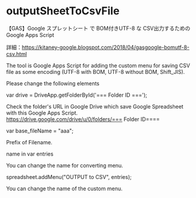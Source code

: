 # outputSheetToCsvFile
【GAS】Google スプレットシート で BOM付きUTF-8 な CSV出力するための Google Apps Script

詳細：https://kitaney-google.blogspot.com/2018/04/gasgoogle-bomutf-8-csv.html

The tool is Google Apps Script for adding the custom menu for saving CSV file as some encoding (UTF-8 with BOM, UTF-8 without BOM, Shift_JIS).

Please change the following elements

var drive = DriveApp.getFolderById('=== Folder ID ===');

 Check the folder's URL in Google Drive which save Google Spreadsheet with this Google Apps Script.
 https://drive.google.com/drive/u/0/folders/=== Folder ID====


var base_fileName = "aaa";

 Prefix of Filename.
 
name in var entries

 You can change the name for converting menu.

spreadsheet.addMenu("OUTPUT to CSV", entries);

 You can change the name of the custom menu. 